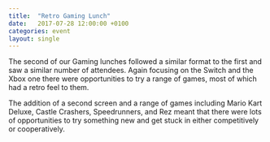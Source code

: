 ```yaml
---
title:  "Retro Gaming Lunch"
date:   2017-07-28 12:00:00 +0100
categories: event
layout: single
---
```


The second of our Gaming lunches  followed a similar format to the first and saw a similar number of attendees. Again focusing on the Switch and the Xbox one there were opportunities to try a range of games, most of which had a retro feel to them. 

The addition of a second screen and a range of games including Mario Kart Deluxe, Castle Crashers, Speedrunners, and Rez meant that there were lots of opportunities to try something new and get stuck in either competitively or cooperatively.